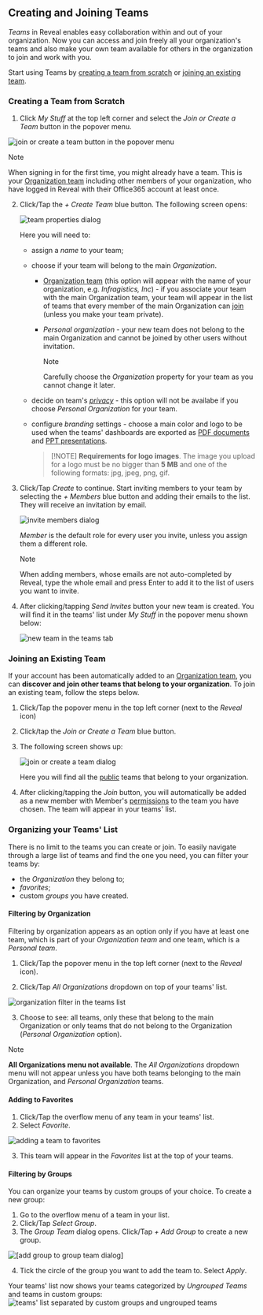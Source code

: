 ## Creating and Joining Teams

*Teams* in Reveal enables easy collaboration within and out of your
organization. Now you can access and join freely all your organization's
teams and also make your own team available for others in the
organization to join and work with you.

Start using Teams by [creating a team from scratch](#create-team-scratch) or [joining an existing team](#join-team).

<a name='create-team-scratch'></a>
### Creating a Team from Scratch

1.  Click *My Stuff* at the top left corner and select the *Join or Create a Team* button in the popover menu.

  ![join or create a team button in the popover menu](images/button-join-create-team.png)


  >[!NOTE]
  > When signing in for the first time, you might already have a team. This is your [Organization team](index.html#organization-team) including other members of your organization, who have logged in Reveal with their Office365 account at least once.



2.  Click/Tap the *+ Create Team* blue button. The following screen
    opens:

    ![team properties dialog](images/create-team-properties.png)

    Here you will need to:

      - assign a *name* to your team;

      - choose if your team will belong to the main *Organization*.

          - [Organization team](index.html#organization-team) (this
            option will appear with the name of your organization, e.g.
            *Infragistics, Inc*) - if you associate your team with the
            main Organization team, your team will appear in the list of
            teams that every member of the main Organization can
            [join](#join-team) (unless you make your team private).

          - *Personal organization* - your new team does not belong to
            the main Organization and cannot be joined by other users
            without invitation.

            >[!NOTE]
            >Carefully choose the *Organization* property for your team as you cannot change it later.
      - decide on team's [*privacy*](index.html#team-privacy-levels) - this option will not be availabe if you choose _Personal Organization_ for your team. 
  
      - configure _branding_ settings - choose a main color and logo to be used when the teams' dashboards are exported as [PDF documents](~/en/dashboards/exporting/export-as-pdf-document.md) and [PPT presentations](~/en/dashboards/exporting/export-as-powerpoint-presentation). 
       
        >[!NOTE] **Requirements for logo images**. The image you upload for a logo must be no bigger than **5 MB** and one of the following formats: jpg, jpeg, png, gif.

3.  Click/Tap *Create* to continue. Start inviting members to your team by selecting the *+ Members* blue button and adding their emails to the list. They will receive an
invitation by email.

    ![invite members dialog](images/team-invite-members.png)

    *Member* is the default role for every user you invite, unless you assign them a different role.

    >[!NOTE]
    >When adding members, whose emails are not auto-completed by Reveal, type the whole email and press Enter to add it to the list of users you want to invite.

4.  After clicking/tapping *Send Invites* button your new team is
    created. You will find it in the teams' list under *My Stuff* in the
    popover menu shown below:

    ![new team in the teams tab](images/new-team-created.png)

<a name='join-team'></a>
### Joining an Existing Team

If your account has been automatically added to an [Organization team](index.html#organization-team), you can **discover
and join other teams that belong to your organization**.
To join an existing team, follow the steps below.

1.  Click/Tap the popover menu in the top left corner (next to the
    *Reveal* icon)

2.  Click/tap the *Join or Create a Team* blue button.

3.  The following screen shows up:

    ![join or create a team dialog](images/join-or-create.png)

    Here you will find all the
    [public](index.html#team-privacy-levels) teams that
    belong to your organization.

4.  After clicking/tapping the *Join* button, you will automatically be
    added as a new member with Member's
    [permissions](index.html#members-roles-permissions)
    to the team you have chosen. The team will appear in your teams' list.

### Organizing your Teams' List

There is no limit to the teams you can create or join. To easily navigate through a large list of teams and find the one you need, you can filter your teams by:

* the *Organization* they belong to;
* *favorites*;
* custom *groups* you have created.

#### Filtering by Organization

Filtering by organization appears as an option only if you have at least one team, which is part of your *Organization team* and one team, which is a *Personal team*. 

1.  Click/Tap the popover menu in the top left corner (next to the _Reveal_ icon).

2. Click/Tap _All Organizations_ dropdown on top of your teams' list.

![organization filter in the teams list](images/teams-organization-filter.png)


3. Choose to see: all teams, only these that belong to the main Organization or only teams that do not belong to the Organization (_Personal Organization_ option).

>[!NOTE]
>**All Organizations menu not available**. The _All Organizations_ dropdown menu will not appear unless you have both teams belonging to the main Organization, and _Personal Organization_ teams.


#### Adding to Favorites

1. Click/Tap the overflow menu of any team in your teams' list.
2. Select _Favorite_.

![adding a team to favorites](images/adding-teams-favorites.png)


3. This team will appear in the _Favorites_ list at the top of your teams.

#### Filtering by Groups

You can organize your teams by custom groups of your choice. To create a new group:

1. Go to the overflow menu of a team in your list.
2. Click/Tap _Select Group_.
3. The _Group Team_ dialog opens. Click/Tap _+ Add Group_ to create a new group.

![[add group to group team dialog]](images/group-team-dialog-add-group.png)

4. Tick the circle of the group you want to add the team to. Select _Apply_.

Your teams' list now shows your teams categorized by _Ungrouped Teams_ and teams in custom groups:
![teams' list separated by custom groups and ungrouped teams](images/teams-categorized-by-groups.png)

